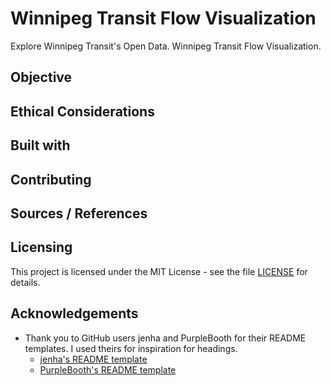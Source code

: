 # Winnipeg Transit Flow Visualization
Explore Winnipeg Transit's Open Data. Winnipeg Transit Flow Visualization.

## Objective

## Ethical Considerations

## Built with

## Contributing

## Sources / References

## Licensing
This project is licensed under the MIT License - see the file [LICENSE](LICENSE) for details.

## Acknowledgements
* Thank you to GitHub users jenha and PurpleBooth for their README templates. I used theirs for inspiration for headings.
  * [jenha's README template](https://github.com/jehna/readme-best-practices/blob/master/README-default.md)
  * [PurpleBooth's README template](https://gist.github.com/PurpleBooth/109311bb0361f32d87a2)